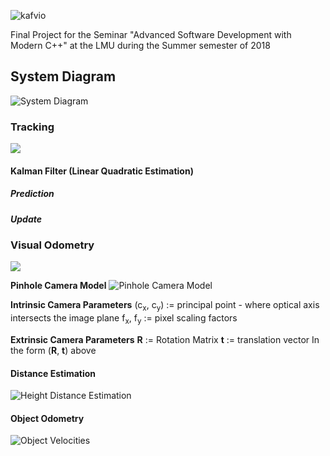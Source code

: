 ![kafvio](/home/david/Documents/Uni/modern-cpp/final-project/images/kafvio-first-logo.png)

Final Project for the Seminar "Advanced Software Development with Modern C++" at the LMU during the Summer semester of 2018

## System Diagram

![System Diagram](/home/david/Documents/Uni/modern-cpp/final-project/images/kafvio-system-diagram.png)

### Tracking
![](http://)

#### Kalman Filter (Linear Quadratic Estimation)
##### Prediction
##### Update

### Visual Odometry
![](/home/david/Documents/Uni/modern-cpp/final-project/images/visual-odometry.png)


**Pinhole Camera Model**
![Pinhole Camera Model](/home/david/Documents/Projects/MM/Judging/images/camera-formula.png)

**Intrinsic Camera Parameters**
(c<sub>x</sub>, c<sub>y</sub>) := principal point - where optical axis intersects the image plane
f<sub>x</sub>, f<sub>y</sub> := pixel scaling factors

**Extrinsic Camera Parameters**
<strong>R</strong> := Rotation Matrix
<strong>t</strong> := translation vector
In the form (<strong>R</strong>, <strong>t</strong>) above

#### Distance Estimation
![Height Distance Estimation](/home/david/Documents/Projects/MM/Judging/images/height-distance-estimation_comp.png)
#### Object Odometry
![Object Velocities](/home/david/Documents/Uni/modern-cpp/final-project/images/object-velocities.png)
